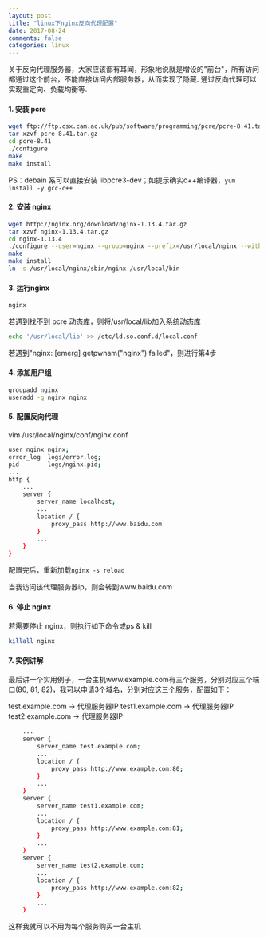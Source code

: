 ```yaml
---
layout: post
title: "linux下nginx反向代理配置"
date: 2017-08-24
comments: false
categories: linux
---
```


关于反向代理服务器，大家应该都有耳闻，形象地说就是增设的"前台"，所有访问都通过这个前台，不能直接访问内部服务器，从而实现了隐藏. 通过反向代理可以实现重定向、负载均衡等.

#### 1. 安装 pcre

```bash
wget ftp://ftp.csx.cam.ac.uk/pub/software/programming/pcre/pcre-8.41.tar.gz
tar xzvf pcre-8.41.tar.gz
cd pcre-8.41
./configure
make
make install
```
PS：debain 系可以直接安装 libpcre3-dev；如提示确实c++编译器，`yum install -y gcc-c++`

#### 2. 安装 nginx

```bash
wget http://nginx.org/download/nginx-1.13.4.tar.gz
tar xzvf nginx-1.13.4.tar.gz
cd nginx-1.13.4
./configure --user=nginx --group=nginx --prefix=/usr/local/nginx --with-http_stub_status_module --with-http_ssl_module
make
make install
ln -s /usr/local/nginx/sbin/nginx /usr/local/bin
```

#### 3. 运行nginx

```bash
nginx
```
若遇到找不到 pcre 动态库，则将/usr/local/lib加入系统动态库

```bash
echo '/usr/local/lib' >> /etc/ld.so.conf.d/local.conf
```

若遇到"nginx: [emerg] getpwnam("nginx") failed"，则进行第4步

#### 4. 添加用户组

```bash
groupadd nginx
useradd -g nginx nginx
```

#### 5. 配置反向代理
vim /usr/local/nginx/conf/nginx.conf

```bash
user nginx nginx;
error_log  logs/error.log;
pid        logs/nginx.pid;
...
http {
    ...
    server {
        server_name localhost;
        ...
        location / {
            proxy_pass http://www.baidu.com
        }
        ...
    }
}
```

配置完后，重新加载`nginx -s reload`

当我访问该代理服务器ip，则会转到www.baidu.com

#### 6. 停止 nginx
若需要停止 nginx，则执行如下命令或ps & kill
```bash
killall nginx
```

#### 7. 实例讲解
最后讲一个实用例子，一台主机www.example.com有三个服务，分别对应三个端口(80, 81, 82)，我可以申请3个域名，分别对应这三个服务，配置如下：

test.example.com -> 代理服务器IP
test1.example.com -> 代理服务器IP
test2.example.com -> 代理服务器IP

```bash
    ...
    server {
        server_name test.example.com;
        ...
        location / {
            proxy_pass http://www.example.com:80;
        }
        ...
    }
    server {
        server_name test1.example.com;
        ...
        location / {
            proxy_pass http://www.example.com:81;
        }
        ...
    }
    server {
        server_name test2.example.com;
        ...
        location / {
            proxy_pass http://www.example.com:82;
        }
        ...
    }
```
这样我就可以不用为每个服务购买一台主机



